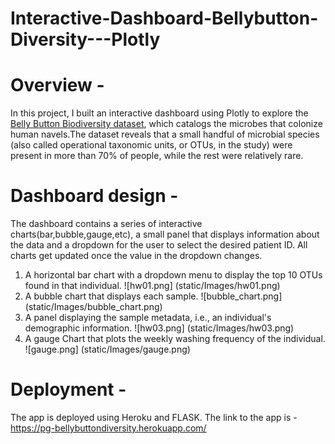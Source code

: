 # Interactive-Dashboard-Bellybutton-Diversity---Plotly

# Overview -

In this project, I built an interactive dashboard using Plotly to explore the [Belly Button Biodiversity dataset](http://robdunnlab.com/projects/belly-button-biodiversity/), which catalogs the microbes that colonize human navels.The dataset reveals that a small handful of microbial species (also called operational taxonomic units, or OTUs, in the study) were present in more than 70% of people, while the rest were relatively rare.

# Dashboard design - 
The dashboard contains a series of interactive charts(bar,bubble,gauge,etc), a small panel that displays information about the data and a dropdown for the user to select the desired patient ID. All charts get updated once the value in the dropdown changes.

1. A horizontal bar chart with a dropdown menu to display the top 10 OTUs found in that individual.
![hw01.png] (static/Images/hw01.png)
2. A bubble chart that displays each sample.
![bubble_chart.png] (static/Images/bubble_chart.png)
3. A panel displaying the sample metadata, i.e., an individual's demographic information.
![hw03.png] (static/Images/hw03.png)
4. A gauge Chart that plots the weekly washing frequency of the individual.
![gauge.png] (static/Images/gauge.png)

# Deployment -
The app is deployed using Heroku and FLASK. The link to the app is - https://pg-bellybuttondiversity.herokuapp.com/

